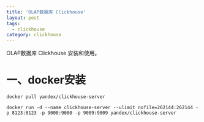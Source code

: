 ```yaml
---
title: 'OLAP数据库 Clickhouse'
layout: post
tags:
  - clickhouse
category: clickhouse
---
```

OLAP数据库 Clickhouse 安装和使用。

<!--more-->

# 一、docker安装

```shell
docker pull yandex/clickhouse-server

docker run -d --name clickhouse-server --ulimit nofile=262144:262144 -p 8123:8123 -p 9000:9000 -p 9009:9009 yandex/clickhouse-server

```

